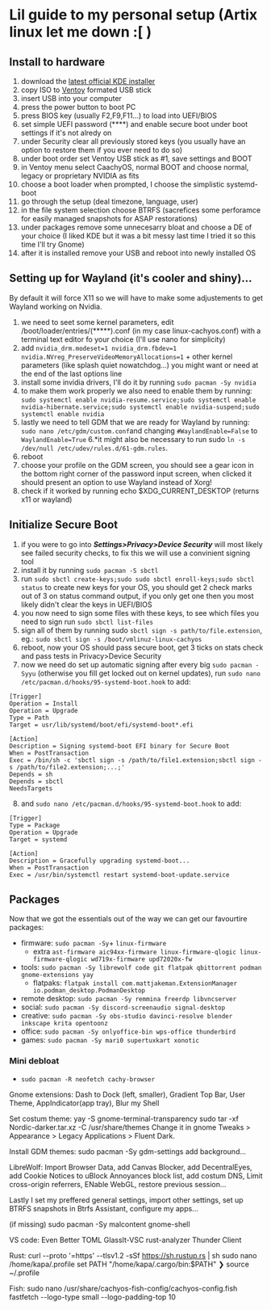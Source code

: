 # Lil guide to my personal setup (Artix linux let me down :[ )

## Install to hardware
1. download the [latest official KDE installer](https://cachyos.org/download/)
2. copy ISO to [Ventoy](https://www.ventoy.net/en/download.html) formated USB stick
3. insert USB into your computer
4. press the power button to boot PC
5. press BIOS key (usually F2,F9,F11...) to load into UEFI/BIOS
6. set simple UEFI password (****) and enable secure boot under boot settings if it's not alredy on
7. under Security clear all previously stored keys (you usually have an option to restore them if you ever need to do so)
8. under boot order set Ventoy USB stick as #1, save settings and BOOT
9. in Ventoy menu select CaachyOS, normal BOOT and choose normal, legacy or proprietary NVIDIA as fits
10. choose a boot loader when prompted, I choose the simplistic systemd-boot
11. go through the setup (deal timezone, language, user)
12. in the file system selection choose BTRFS (sacrefices some perforamce for easily managed snapshots for ASAP restorations)
13. under packages remove some unnecesarry bloat and choose a DE of your choice (I liked KDE but it was a bit messy last time I tried it so this time I'll try Gnome)
14. after it is installed remove your USB and reboot into newly installed OS

## Setting up for Wayland (it's cooler and shiny)...
By default it will force X11 so we will have to make some adjustements to get Wayland working on Nvidia.
1. we need to seet some kernel parameters, edit /boot/loader/entries/(*****).conf (in my case linux-cachyos.conf) with a terminal text editor fo your choice (I'll use nano for simplicity)
2. add `nvidia_drm.modeset=1 nvidia_drm.fbdev=1 nvidia.NVreg_PreserveVideoMemoryAllocations=1` + other kernel parameters (like splash quiet nowatchdog...) you might want or need at the end of the last options line
3. install some invidia drivers, I'll do it by running `sudo pacman -Sy nvidia`
4. to make them work properly we also need to enable them by running: `sudo systemctl enable nvidia-resume.service;sudo systemctl enable nvidia-hibernate.service;sudo systemctl enable nvidia-suspend;sudo systemctl enable nvidia`
5. lastly we need to tell GDM that we are ready for Wayland by running: `sudo nano /etc/gdm/custom.conf`and changing `#WaylandEnable=False` to `WaylandEnable=True`
6.*it might also be necessary to run sudo `ln -s /dev/null /etc/udev/rules.d/61-gdm.rules`.
7. reboot
8. choose your profile on the GDM screen, you should see a gear icon in the bottom right corner of the password input screen, when clicked it should present an option to use Wayland instead of Xorg!
9. check if it worked by running echo $XDG_CURRENT_DESKTOP (returns x11 or wayland)

## Initialize Secure Boot
1. if you were to go into ***Settings>Privacy>Device Security*** will most likely see failed security checks, to fix this we will use a convinient signing tool
2. install it by running `sudo pacman -S sbctl`
3. run `sudo sbctl create-keys;sudo sudo sbctl enroll-keys;sudo sbctl status` to create new keys for your OS, you should get 2 check marks out of 3 on status command output, if you only get one then you most likely didn't clear the keys in UEFI/BIOS
4. you now need to sign some files with these keys, to see which files you need to sign run `sudo sbctl list-files`
5. sign all of them by running sudo `sbctl sign -s path/to/file.extension`, eg.: `sudo sbctl sign -s /boot/vmlinuz-linux-cachyos` 
6. reboot, now your OS should pass secure boot, get 3 ticks on stats check and pass tests in Privacy>Device Security
7. now we need do set up automatic signing after every big `sudo pacman -Syyu` (otherwise you fill get locked out on kernel updates), run `sudo nano /etc/pacman.d/hooks/95-systemd-boot.hook` to add:

```
[Trigger]
Operation = Install
Operation = Upgrade
Type = Path
Target = usr/lib/systemd/boot/efi/systemd-boot*.efi

[Action]
Description = Signing systemd-boot EFI binary for Secure Boot
When = PostTransaction
Exec = /bin/sh -c 'sbctl sign -s /path/to/file1.extension;sbctl sign -s /path/to/file2.extension;...;'
Depends = sh
Depends = sbctl
NeedsTargets
```

8. and `sudo nano /etc/pacman.d/hooks/95-systemd-boot.hook` to add:

```
[Trigger]
Type = Package
Operation = Upgrade
Target = systemd

[Action]
Description = Gracefully upgrading systemd-boot...
When = PostTransaction
Exec = /usr/bin/systemctl restart systemd-boot-update.service
```
## Packages
Now that we got the essentials out of the way we can get our favourtire packages:
+ firmware: `sudo pacman -Sy`+ `linux-firmware`
  +  extra `ast-firmware aic94xx-firmware linux-firmware-qlogic linux-firmware-qlogic wd719x-firmware upd72020x-fw`
+ tools: `sudo pacman -Sy librewolf code git flatpak qbittorrent podman gnome-extensions yay`
  + flatpaks: `flatpak install com.mattjakeman.ExtensionManager io.podman_desktop.PodmanDesktop`   
+ remote desktop: `sudo pacman -Sy remmina freerdp libvncserver`
+ social: `sudo pacman -Sy discord-screenaudio signal-desktop`
+ creative: `sudo pacman -Sy obs-studio davinci-resolve blender inkscape krita opentoonz`
+ office: `sudo pacman -Sy onlyoffice-bin wps-office thunderbird`
+ games: `sudo pacman -Sy mari0 supertuxkart xonotic`

### Mini debloat
- `sudo pacman -R neofetch cachy-browser` 

Gnome extensions:
Dash to Dock (left, smaller), Gradient Top Bar, User Theme, AppIndicator(app tray), Blur my Shell

Set costum theme:
yay -S gnome-terminal-transparency
sudo tar -xf Nordic-darker.tar.xz -C /usr/share/themes
Change it in gnome Tweaks > Appearance > Legacy Applications > Fluent Dark.

Install GDM themes:
sudo pacman -Sy gdm-settings
add background...


LibreWolf:
Import Browser Data, add Canvas Blocker, add DecentralEyes, add Cookie Notices to uBlock Annoyances block list, add costum DNS, Limit cross-origin referrers, ENable WebGL, restore previous session...

Lastly I set my preffered general settings, import other settings, set up BTRFS snapshots in Btrfs Assistant, configure my apps...

(if missing) sudo pacman -Sy malcontent gnome-shell

VS code:
Even Better TOML
GlassIt-VSC
rust-analyzer
Thunder Client

Rust:
curl --proto '=https' --tlsv1.2 -sSf https://sh.rustup.rs | sh
sudo nano /home/kapa/.profile
set PATH "/home/kapa/.cargo/bin:$PATH"
❯ source ~/.profile

Fish:
sudo nano /usr/share/cachyos-fish-config/cachyos-config.fish
fastfetch --logo-type small --logo-padding-top 10
